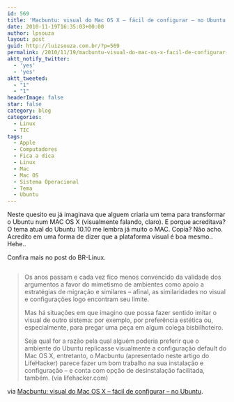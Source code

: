 ```yaml
---
id: 569
title: 'Macbuntu: visual do Mac OS X – fácil de configurar – no Ubuntu'
date: 2010-11-19T16:35:03+00:00
author: lpsouza
layout: post
guid: http://luizsouza.com.br/?p=569
permalink: /2010/11/19/macbuntu-visual-do-mac-os-x-facil-de-configurar-no-ubuntu/
aktt_notify_twitter:
  - 'yes'
  - 'yes'
aktt_tweeted:
  - "1"
  - "1"
headerImage: false
star: false
category: blog
categories:
  - Linux
  - TIC
tags:
  - Apple
  - Computadores
  - Fica a dica
  - Linux
  - Mac
  - Mac OS
  - Sistema Operacional
  - Tema
  - Ubuntu
---
```

Neste quesito eu já imaginava que alguem criaria um tema para transformar o Ubuntu num MAC OS X (visualmente falando, claro). E porque acreditava? O tema atual do Ubuntu 10.10 me lembra já muito o MAC. Copia? Não acho. Acredito em uma forma de dizer que a plataforma visual é boa mesmo.. Hehe..

Confira mais no post do BR-Linux.

<p style="text-align: center">
  <a href="http://br-linux.org/2010/macbuntu-visual-do-mac-os-x-facil-de-configurar-no-ubuntu/"><img src="http://ihcenter.com.br/luizsouza/files/2010/11/500x_macbuntu_01.jpg" alt="" /></a><!--more-->
</p>

> Os anos passam e cada vez fico menos convencido da validade dos argumentos a favor do mimetismo de ambientes como apoio a estratégias de migração e similares – afinal, as similaridades no visual e configurações logo encontram seu limite.
> 
> Mas há situações em que imagino que possa fazer sentido imitar o visual de outro sistema: por exemplo, por preferência estética ou, especialmente, para pregar uma peça em algum colega bisbilhoteiro.
> 
> Seja qual for a razão pela qual alguém poderia preferir que o ambiente do Ubuntu replicasse visualmente a configuração default do Mac OS X, entretanto, o Macbuntu (apresentado neste artigo do LifeHacker) parece fazer um bom trabalho na sua instalação e configuração – e conta com opção de desinstalação facilitada, também. (via lifehacker.com)

via [Macbuntu: visual do Mac OS X – fácil de configurar – no Ubuntu](http://br-linux.org/2010/macbuntu-visual-do-mac-os-x-facil-de-configurar-no-ubuntu/).